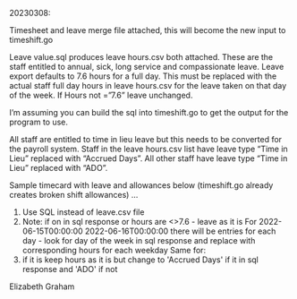 20230308:

Timesheet and leave merge file attached, this will become the new input to timeshift.go

Leave value.sql produces leave hours.csv both attached.  These are the staff entitled to annual, sick, long service and compassionate leave.  Leave export defaults to 7.6 hours for a full day.  This must be replaced with the actual staff full day hours in leave hours.csv for the leave taken on that day of the week.  If Hours not =”7.6” leave unchanged.

I’m assuming you can build the sql into timeshift.go to get the output for the program to use.

All staff are entitled to time in lieu leave but this needs to be converted for the payroll system.  Staff in the leave hours.csv list have leave type “Time in Lieu” replaced with “Accrued Days”.  All other staff have leave type “Time in Lieu” replaced with “ADO”.

Sample timecard with leave and allowances below (timeshift.go already creates broken shift allowances) …

1. Use SQL instead of leave.csv file
2. Note: if on in sql response or hours are <>7.6 - leave as it is
        <Leave Type="Compassionate" Hours="3">
    For <Leave Type="Annual" Hours="7.6">
            <FromDate>2022-06-15T00:00:00</FromDate>
            <ToDate>2022-06-16T00:00:00</ToDate>
        </Leave>
    there will be entries for each day - look for day of the week in sql response and replace with corresponding hours for each weekday
    Same for: 
        <Leave Type="Sick" Hours="7.6">
        <Leave Type="Long Service" Hours="7.6">
3. if it is <Leave Type="Time in Lieu" Hours="7.6"> keep hours as it is but change to 'Accrued Days' if it in sql response and 'ADO' if not

Elizabeth Graham